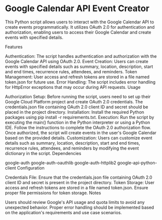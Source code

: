 # Google Calendar API Event Creator

This Python script allows users to interact with the Google Calendar API to create events programmatically. It utilizes OAuth 2.0 for authentication and authorization, enabling users to access their Google Calendar and create events with specified details.

Features

Authentication: The script handles authentication and authorization with the Google Calendar API using OAuth 2.0.
Event Creation: Users can create events with specified details such as summary, location, description, start and end times, recurrence rules, attendees, and reminders.
Token Management: User access and refresh tokens are stored in a file named token.json for future use.
Error Handling: The script includes error handling for HttpError exceptions that may occur during API requests.
Usage

Authorization Setup:
Before running the script, users need to set up their Google Cloud Platform project and create OAuth 2.0 credentials.
The credentials.json file containing OAuth 2.0 client ID and secret should be placed in the project directory.
Installation:
Install the required Python packages using pip install -r requirements.txt.
Execution:
Run the script by executing the main() function in the Python interpreter or using a Python IDE.
Follow the instructions to complete the OAuth 2.0 authorization flow.
Once authorized, the script will create events in the user's Google Calendar based on the provided details.
Customization:
Users can customize event details such as summary, location, description, start and end times, recurrence rules, attendees, and reminders by modifying the event dictionary in the script.
Dependencies

google-auth
google-auth-oauthlib
google-auth-httplib2
google-api-python-client
Configuration

Credentials File: Ensure that the credentials.json file containing OAuth 2.0 client ID and secret is present in the project directory.
Token Storage: User access and refresh tokens are stored in a file named token.json. Ensure proper file permissions for token storage.
Notes

Users should review Google's API usage and quota limits to avoid any unexpected behavior.
Proper error handling should be implemented based on the application's requirements and use case scenarios.
